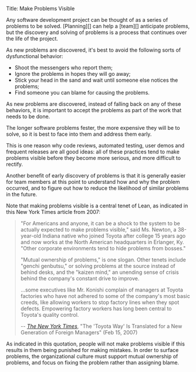 Title: Make Problems Visible

Any software development project can be thought of as a series of problems to be solved. [Planning][] can help a [team][] anticipate problems, but the discovery and solving of problems is a process that continues over the life of the project.

As new problems are discovered, it's best to avoid the following sorts of dysfunctional behavior:

* Shoot the messengers who report them;
* Ignore the problems in hopes they will go away;
* Stick your head in the sand and wait until someone else notices the problems;
* Find someone you can blame for causing the problems.

As new problems are discovered, instead of falling back on any of these behaviors, it is important to accept the problems as part of the work that needs to be done.

The longer software problems fester, the more expensive they will be to solve, so it is best to face into them and address them early.

This is one reason why code reviews, automated testing, user demos and frequent releases are all good ideas: all of these practices tend to make problems visible before they become more serious, and more difficult to rectify.

Another benefit of early discovery of problems is that it is generally easier for team members at this point to understand how and why the problem occurred, and to figure out how to reduce the likelihood of similar problems in the future.

Note that making problems visible is a central tenet of Lean, as indicated in this New York Times article from 2007:

> "For Americans and anyone, it can be a shock to the system to be actually expected to make problems visible," said Ms. Newton, a 38-year-old Indiana native who joined Toyota after college 15 years ago and now works at the North American headquarters in Erlanger, Ky. "Other corporate environments tend to hide problems from bosses."
>
> "Mutual ownership of problems," is one slogan. Other tenets include "genchi genbutsu," or solving problems at the source instead of behind desks, and the "kaizen mind," an unending sense of crisis behind the company's constant drive to improve.
>
> …some executives like Mr. Konishi complain of managers at Toyota factories who have not adhered to some of the company's most basic creeds, like allowing workers to stop factory lines when they spot defects. Empowering factory workers has long been central to Toyota's quality control.
>
> -- <cite>[The New York Times][nytimes-2007]</cite>, "The 'Toyota Way' Is Translated for a New Generation of Foreign Managers" (Feb 15, 2007)

As indicated in this quotation, people will not make problems visible if this results in them being punished for making mistakes. In order to surface problems, the organizational culture must support mutual ownership of problems, and focus on fixing the problem rather than assigning blame.

[nytimes-2007]: bibliography.html#nytimes-2007

